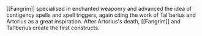 [[Fangrim]] specialised in enchanted weaponry and advanced the idea of contigency spells and spell triggers, again citing the work of Tal'berius and Artorius as a great inspiration. After Artorius's death, [[Fangrim]] and Tal'berius create the first constructs.